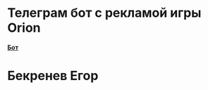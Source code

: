 # Телеграм бот с рекламой игры Orion

<a href="https://t.me/ReclamaOrionaBot"><b>Бот</b></a>

# Бекренев Егор
